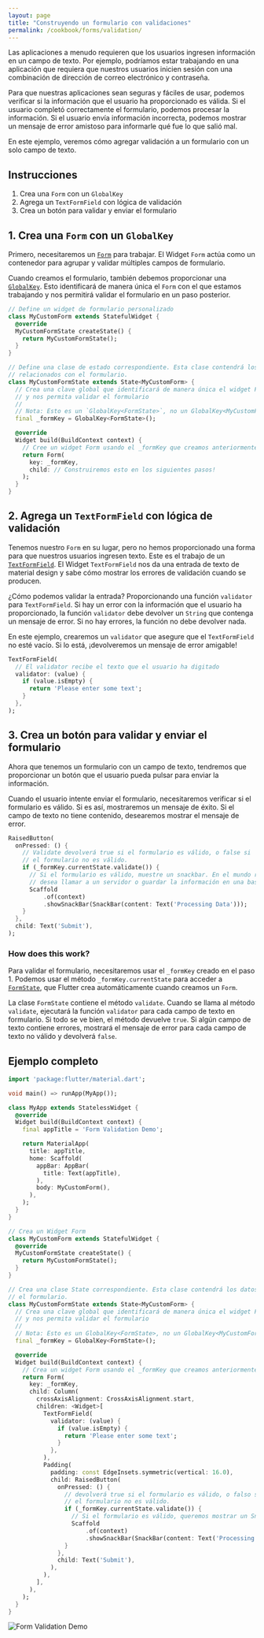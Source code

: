 ```yaml
---
layout: page
title: "Construyendo un formulario con validaciones"
permalink: /cookbook/forms/validation/
---
```


Las aplicaciones a menudo requieren que los usuarios ingresen información en un campo de texto. Por ejemplo, podríamos estar trabajando en una aplicación que requiera que nuestros usuarios inicien sesión con una combinación de dirección de correo electrónico y contraseña.

Para que nuestras aplicaciones sean seguras y fáciles de usar, podemos verificar si la información que el usuario ha proporcionado es válida. Si el usuario completó correctamente el formulario, podemos procesar la información. Si el usuario envía información incorrecta, podemos mostrar un mensaje de error amistoso para informarle qué fue lo que salió mal.

En este ejemplo, veremos cómo agregar validación a un formulario con un solo campo de texto. 

## Instrucciones

  1. Crea una `Form` con un `GlobalKey`
  2. Agrega un `TextFormField` con lógica de validación
  3. Crea un botón para validar y enviar el formulario

## 1. Crea una `Form` con un `GlobalKey`

Primero, necesitaremos un [`Form`](https://docs.flutter.io/flutter/widgets/Form-class.html) para trabajar. El Widget `Form`  actúa como un contenedor para agrupar y validar múltiples campos de formulario.

Cuando creamos el formulario, también debemos proporcionar una [`GlobalKey`](https://docs.flutter.io/flutter/widgets/GlobalKey-class.html). 
Esto identificará de manera única el `Form` con el que estamos trabajando y nos permitirá validar el formulario en un paso posterior. 

<!-- skip -->
```dart
// Define un widget de formulario personalizado
class MyCustomForm extends StatefulWidget {
  @override
  MyCustomFormState createState() {
    return MyCustomFormState();
  }
}

// Define una clase de estado correspondiente. Esta clase contendrá los datos
// relacionados con el formulario.
class MyCustomFormState extends State<MyCustomForm> {
  // Crea una clave global que identificará de manera única el widget Form 
  // y nos permita validar el formulario
  //
  // Nota: Esto es un `GlobalKey<FormState>`, no un GlobalKey<MyCustomFormState>! 
  final _formKey = GlobalKey<FormState>();

  @override
  Widget build(BuildContext context) {
    // Cree un widget Form usando el _formKey que creamos anteriormente
    return Form(
      key: _formKey,
      child: // Construiremos esto en los siguientes pasos!
    );
  }
}
```

## 2. Agrega un `TextFormField` con lógica de validación

Tenemos nuestro `Form` en su lugar, pero no hemos proporcionado una forma para que nuestros usuarios ingresen texto. Este es el trabajo de un [`TextFormField`](https://docs.flutter.io/flutter/material/TextFormField-class.html).
El Widget `TextFormField`  nos da una entrada de texto de material design y sabe cómo mostrar los errores de validación cuando se producen.

¿Cómo podemos validar la entrada? Proporcionando una función `validator` para 
`TextFormField`. Si hay un error con la información que el usuario ha proporcionado, la función `validator` debe devolver un `String` que contenga un mensaje de error. Si no hay errores, la función no debe devolver nada.

En este ejemplo, crearemos un `validator` que asegure que el `TextFormField`
no esté vacío. Si lo está, ¡devolveremos un mensaje de error amigable!

<!-- skip -->
```dart
TextFormField(
  // El validator recibe el texto que el usuario ha digitado
  validator: (value) {
    if (value.isEmpty) {
      return 'Please enter some text';
    }
  },
);
```

## 3. Crea un botón para validar y enviar el formulario

Ahora que tenemos un formulario con un campo de texto, tendremos que proporcionar un botón que el usuario pueda pulsar para enviar la información. 

Cuando el usuario intente enviar el formulario, necesitaremos verificar si el formulario es válido. Si es así, mostraremos un mensaje de éxito. Si el campo de texto no tiene contenido, desearemos mostrar el mensaje de error.

<!-- skip -->
```dart
RaisedButton(
  onPressed: () {
    // Validate devolverá true si el formulario es válido, o false si
    // el formulario no es válido.
    if (_formKey.currentState.validate()) {
      // Si el formulario es válido, muestre un snackbar. En el mundo real, a menudo
      // desea llamar a un servidor o guardar la información en una base de datos
      Scaffold
          .of(context)
          .showSnackBar(SnackBar(content: Text('Processing Data')));
    }
  },
  child: Text('Submit'),
);
```

### How does this work?

Para validar el formulario, necesitaremos usar el `_formKey` creado en el paso 1. Podemos usar el método `_formKey.currentState` para acceder a 
[`FormState`](https://docs.flutter.io/flutter/widgets/FormState-class.html),
que Flutter crea automáticamente cuando creamos un `Form`. 

La clase `FormState` contiene el método `validate`. Cuando se llama al método `validate`, ejecutará la función `validator` para cada campo de texto en formulario. 
Si todo se ve bien, el método devuelve `true`. Si algún campo de texto contiene errores, mostrará el mensaje de error para cada campo de texto no válido y devolverá 
`false`.

## Ejemplo completo

```dart
import 'package:flutter/material.dart';

void main() => runApp(MyApp());

class MyApp extends StatelessWidget {
  @override
  Widget build(BuildContext context) {
    final appTitle = 'Form Validation Demo';

    return MaterialApp(
      title: appTitle,
      home: Scaffold(
        appBar: AppBar(
          title: Text(appTitle),
        ),
        body: MyCustomForm(),
      ),
    );
  }
}

// Crea un Widget Form
class MyCustomForm extends StatefulWidget {
  @override
  MyCustomFormState createState() {
    return MyCustomFormState();
  }
}

// Crea una clase State correspondiente. Esta clase contendrá los datos relacionados con
// el formulario.
class MyCustomFormState extends State<MyCustomForm> {
  // Crea una clave global que identificará de manera única el widget Form
  // y nos permita validar el formulario
  //
  // Nota: Esto es un GlobalKey<FormState>, no un GlobalKey<MyCustomFormState>!
  final _formKey = GlobalKey<FormState>();

  @override
  Widget build(BuildContext context) {
    // Crea un widget Form usando el _formKey que creamos anteriormente
    return Form(
      key: _formKey,
      child: Column(
        crossAxisAlignment: CrossAxisAlignment.start,
        children: <Widget>[
          TextFormField(
            validator: (value) {
              if (value.isEmpty) {
                return 'Please enter some text';
              }
            },
          ),
          Padding(
            padding: const EdgeInsets.symmetric(vertical: 16.0),
            child: RaisedButton(
              onPressed: () {
                // devolverá true si el formulario es válido, o falso si
                // el formulario no es válido.
                if (_formKey.currentState.validate()) {
                  // Si el formulario es válido, queremos mostrar un Snackbar
                  Scaffold
                      .of(context)
                      .showSnackBar(SnackBar(content: Text('Processing Data')));
                }
              },
              child: Text('Submit'),
            ),
          ),
        ],
      ),
    );
  }
}
```

![Form Validation Demo](/images/cookbook/form-validation.gif)
